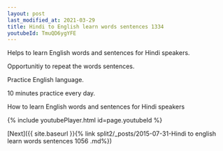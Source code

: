 ```yaml
---
layout: post
last_modified_at: 2021-03-29
title: Hindi to English learn words sentences 1334 
youtubeId: TmuQD6ygYFE
---
```

 
 
Helps to learn English words and sentences for Hindi speakers.

Opportunitiy to repeat the words sentences. 

Practice English language. 
 
10 minutes practice every day. 
 
How to learn English words and sentences for Hindi speakers 
 
{% include youtubePlayer.html id=page.youtubeId %}
 
 
[Next]({{ site.baseurl }}{% link  split2/_posts/2015-07-31-Hindi to english learn words sentences 1056 .md%})
 
